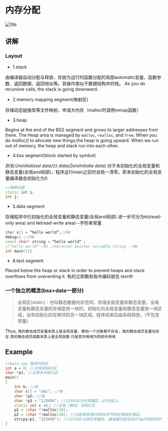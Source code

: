 # 内存分配

![fds](https://imgconvert.csdnimg.cn/aHR0cHM6Ly9tZWRpYS5nZWVrc2ZvcmdlZWtzLm9yZy93cC1jb250ZW50L3VwbG9hZHMvbWVtb3J5TGF5b3V0Qy5qcGc?x-oss-process=image/format,png)
## 讲解
### Layout
- 1.stack

由编译器自动分配与释放，存放为运行时函数分配的局部automatic变量、函数参数、返回数据、返回地址等。其操作类似于数据结构中的栈。
As you do recursive calls, the stack is going downward.

- 2.memory mapping segment(映射区)

存储动态链接库等文件映射、申请大内存（malloc时调用mmap函数）
- 3.heap 

Begins at the end of the BSS segment and grows to larger addresses from there.
The Heap area is managed by `malloc`, `realloc`, and `free`.
When you do *malloc()* to allocate new things,the heap is going upward.
When we run out of memory, the heap and stack run into each other.

- 4.bss segment(block started by symbol)

*别名:Uninitialized data/`ZI` data(ZeroInitialie data)*
对于未初始化的全局变量和静态变量(全局and局部)，程序运行main之前时会统一清零。即未初始化的全局变量编译器会初始化为0
```cpp
//两种均是
static int i;
int j;
```
- 5.data segment

存储程序中已初始化的全局变量和静态变量(全局and局部)
进一步可分为`RO`(read-only area) and `RW`(read-write area)--字符串常量
```cpp
char s[] = “hello world”;//RW
debug=1 ;//RW 
const char* string = “hello world” ;
//“hello world”--RO ,character pointer variable string --RW
int main(){}
```
- 6.text segment

Placed below the heap or stack in order to prevent heaps and stack overflows from overwriting it.
有的立即数和指令编码放在.text中 
### 一个独立的概念(bss+data一部分)
>全局区(static)：也叫静态数据内存空间，存储全局变量和静态变量，全局变量和静态变量的存储是放一块的，初始化的全局变量和静态变量放一块区域，没有初始化的在相邻的另一块区域，程序结束后由系统释放。(不包含常量)

Thus,
`类的静态成员变量本质上是全局变量，哪怕一个对象都不存在，类的静态成员变量也存在`
`类的静态成员函数本质上是全局函数`
`只是其作用域为局部作用域`
## Example
```cpp
//main.cpp 程序代码区
int a = 0; //全局初始化区 
char *p1; //全局未初始化区 
main() 
{ 
    int b; //栈 
    char s[] = "abc"; //栈 
    char *p2; //栈 
    char *p3 = "123456"; //123456\0在常量区，p3在栈上。 
    static int c =0； //全局（静态）初始化区 
    p1 = (char *)malloc(10); 
    p2 = (char *)malloc(20); //分配得来得10和20字节的区域就在堆区。 
    strcpy(p1, "123456"); //123456\0放在常量区，编译器可能会将它与p3所指向的"123456"优化成一个地方。 
}
```